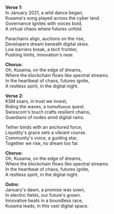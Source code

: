 **Verse 1:**  
In January 2021, a wild dance began,  
Kusama's song played across the cyber land.  
Governance ignites with voices bold,  
A virtual chaos where futures unfold.  

Parachains align, auctions on the rise,  
Developers dream beneath digital skies.  
Low barriers break, a tech frontier,  
Pushing limits, innovation's near.  

**Chorus:**  
Oh, Kusama, on the edge of dreams,  
Where the blockchain flows like spectral streams.  
In the heartbeat of chaos, futures ignite,  
A restless spirit, in the digital night.  

**Verse 2:**  
KSM soars, in trust we invest,  
Riding the waves, a tumultuous quest.  
Swisscom's touch crafts resilient chains,  
Guardians of nodes amid digital rains.  

Tether binds with an anchored force,  
Liquidity's grace sets a vibrant course.  
Community's voice, a guiding star,  
Together we rise, no dream too far.  

**Chorus:**  
Oh, Kusama, on the edge of dreams,  
Where the blockchain flows like spectral streams.  
In the heartbeat of chaos, futures ignite,  
A restless spirit, in the digital night.  

**Outro:**  
January's dawn, a promise was sown,  
In electric fields, our future's grown.  
Innovative beats in a boundless race,  
Kusama leads, in this vast digital space.
